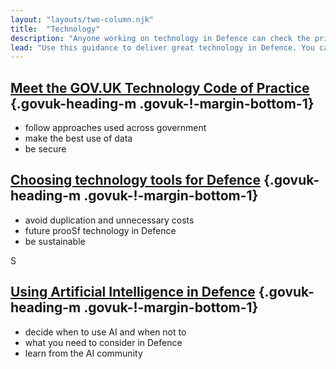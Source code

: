 ```yaml
---
layout: "layouts/two-column.njk"
title:  "Technology"
description: "Anyone working on technology in Defence can check the principles they need to follow."
lead: "Use this guidance to deliver great technology in Defence. You can find general guidance on GOV.UK."
---
```


## [Meet the GOV.UK Technology Code of Practice](/technology/technology-code-of-practice/) {.govuk-heading-m .govuk-!-margin-bottom-1}

- follow approaches used across government
- make the best use of data
- be secure 

## [Choosing technology tools for Defence](/technology/enterprise-tooling-principles) {.govuk-heading-m .govuk-!-margin-bottom-1}
 
- avoid duplication and unnecessary costs
- future prooSf technology in Defence
- be sustainable

S
## [Using Artificial Intelligence in Defence](/technology/) {.govuk-heading-m .govuk-!-margin-bottom-1}

- decide when to use AI and when not to
- what you need to consider in Defence
- learn from the AI community


